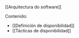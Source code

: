 [[Arquitectura do software]]

Contenido:
+ [[Definición de disponibilidad]]
+ [[Tácticas de disponibilidad]]